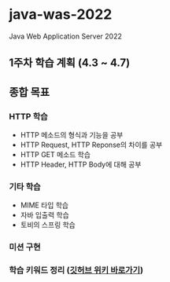 # java-was-2022
Java Web Application Server 2022


## 1주차 학습 계획 (4.3 ~ 4.7)
## 종합 목표
### HTTP 학습
- HTTP 메소드의 형식과 기능을 공부
- HTTP Request, HTTP Reponse의 차이를 공부
- HTTP GET 메소드 학습
- HTTP Header, HTTP Body에 대해 공부

### 기타 학습
- MIME 타입 학습
- 자바 입출력 학습
- 토비의 스프링 학습

### 미션 구현

### 학습 키워드 정리 ([깃허브 위키 바로가기](https://github.com/meena2003/be-java-was/wiki/%EC%9B%B9%EC%84%9C%EB%B2%84-%EB%A7%8C%EB%93%A4%EA%B8%B0-%ED%94%84%EB%A1%9C%EC%A0%9D%ED%8A%B8-%ED%95%99%EC%8A%B5-%ED%82%A4%EC%9B%8C%EB%93%9C))